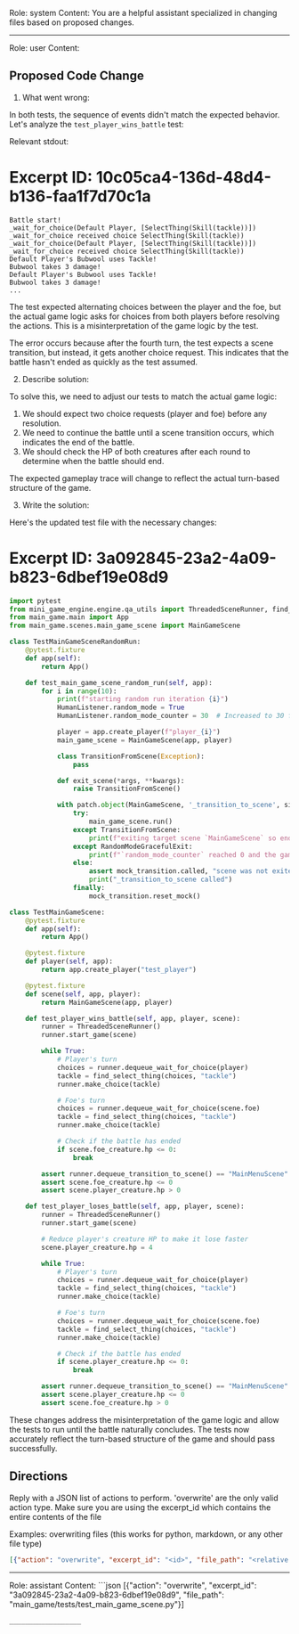 Role: system
Content: You are a helpful assistant specialized in changing files based on proposed changes.
__________________
Role: user
Content: 
## Proposed Code Change
1. What went wrong:

In both tests, the sequence of events didn't match the expected behavior. Let's analyze the `test_player_wins_battle` test:

Relevant stdout:
# Excerpt ID: 10c05ca4-136d-48d4-b136-faa1f7d70c1a
```
Battle start!
_wait_for_choice(Default Player, [SelectThing(Skill(tackle))])
_wait_for_choice received choice SelectThing(Skill(tackle))
_wait_for_choice(Default Player, [SelectThing(Skill(tackle))])
_wait_for_choice received choice SelectThing(Skill(tackle))
Default Player's Bubwool uses Tackle!
Bubwool takes 3 damage!
Default Player's Bubwool uses Tackle!
Bubwool takes 3 damage!
...
```

The test expected alternating choices between the player and the foe, but the actual game logic asks for choices from both players before resolving the actions. This is a misinterpretation of the game logic by the test.

The error occurs because after the fourth turn, the test expects a scene transition, but instead, it gets another choice request. This indicates that the battle hasn't ended as quickly as the test assumed.

2. Describe solution:

To solve this, we need to adjust our tests to match the actual game logic:
1. We should expect two choice requests (player and foe) before any resolution.
2. We need to continue the battle until a scene transition occurs, which indicates the end of the battle.
3. We should check the HP of both creatures after each round to determine when the battle should end.

The expected gameplay trace will change to reflect the actual turn-based structure of the game.

3. Write the solution:

Here's the updated test file with the necessary changes:

# Excerpt ID: 3a092845-23a2-4a09-b823-6dbef19e08d9
```python main_game/tests/test_main_game_scene.py
import pytest
from mini_game_engine.engine.qa_utils import ThreadedSceneRunner, find_select_thing
from main_game.main import App
from main_game.scenes.main_game_scene import MainGameScene

class TestMainGameSceneRandomRun:
    @pytest.fixture
    def app(self):
        return App()

    def test_main_game_scene_random_run(self, app):
        for i in range(10):
            print(f"starting random run iteration {i}")
            HumanListener.random_mode = True
            HumanListener.random_mode_counter = 30  # Increased to 30 for more complex scene

            player = app.create_player(f"player_{i}")
            main_game_scene = MainGameScene(app, player)

            class TransitionFromScene(Exception):
                pass

            def exit_scene(*args, **kwargs):
                raise TransitionFromScene()

            with patch.object(MainGameScene, '_transition_to_scene', side_effect=exit_scene) as mock_transition:
                try:
                    main_game_scene.run()
                except TransitionFromScene:
                    print(f"exiting target scene `MainGameScene` so ending run {i}")
                except RandomModeGracefulExit:
                    print(f"`random_mode_counter` reached 0 and the game did not crash. Ending run {i} gracefully")
                else:
                    assert mock_transition.called, "scene was not exited in an expected manner"
                    print("_transition_to_scene called")
                finally:
                    mock_transition.reset_mock()

class TestMainGameScene:
    @pytest.fixture
    def app(self):
        return App()

    @pytest.fixture
    def player(self, app):
        return app.create_player("test_player")

    @pytest.fixture
    def scene(self, app, player):
        return MainGameScene(app, player)

    def test_player_wins_battle(self, app, player, scene):
        runner = ThreadedSceneRunner()
        runner.start_game(scene)

        while True:
            # Player's turn
            choices = runner.dequeue_wait_for_choice(player)
            tackle = find_select_thing(choices, "tackle")
            runner.make_choice(tackle)

            # Foe's turn
            choices = runner.dequeue_wait_for_choice(scene.foe)
            tackle = find_select_thing(choices, "tackle")
            runner.make_choice(tackle)

            # Check if the battle has ended
            if scene.foe_creature.hp <= 0:
                break

        assert runner.dequeue_transition_to_scene() == "MainMenuScene"
        assert scene.foe_creature.hp <= 0
        assert scene.player_creature.hp > 0

    def test_player_loses_battle(self, app, player, scene):
        runner = ThreadedSceneRunner()
        runner.start_game(scene)

        # Reduce player's creature HP to make it lose faster
        scene.player_creature.hp = 4

        while True:
            # Player's turn
            choices = runner.dequeue_wait_for_choice(player)
            tackle = find_select_thing(choices, "tackle")
            runner.make_choice(tackle)

            # Foe's turn
            choices = runner.dequeue_wait_for_choice(scene.foe)
            tackle = find_select_thing(choices, "tackle")
            runner.make_choice(tackle)

            # Check if the battle has ended
            if scene.player_creature.hp <= 0:
                break

        assert runner.dequeue_transition_to_scene() == "MainMenuScene"
        assert scene.player_creature.hp <= 0
        assert scene.foe_creature.hp > 0
```

These changes address the misinterpretation of the game logic and allow the tests to run until the battle naturally concludes. The tests now accurately reflect the turn-based structure of the game and should pass successfully.

## Directions
Reply with a JSON list of actions to perform. 'overwrite' are the only valid action type. 
Make sure you are using the excerpt_id which contains the entire contents of the file

Examples:
overwriting files (this works for python, markdown, or any other file type)
```json output_example1
[{"action": "overwrite", "excerpt_id": "<id>", "file_path": "<relative file path>"}]
```

__________________
Role: assistant
Content: ```json
[{"action": "overwrite", "excerpt_id": "3a092845-23a2-4a09-b823-6dbef19e08d9", "file_path": "main_game/tests/test_main_game_scene.py"}]
```
__________________
